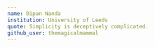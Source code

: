 ```yaml
---
name: Dipan Nanda
institution: University of Leeds
quote: Simplicity is deceptively complicated.
github_user: themagicalmammal
---
```

